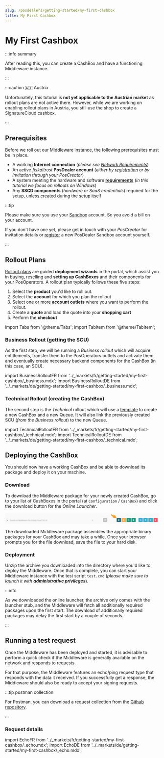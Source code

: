 ```yaml
---
slug: /posdealers/getting-started/my-first-cashbox
title: My First Cashbox
---
```

# My First Cashbox


:::info summary

After reading this, you can create a CashBox and have a functioning Middleware instance.

:::

:::caution 🇦🇹 Austria

Unfortunately, this tutorial is **not yet applicable to the Austrian market** as rollout plans are not active there. However, while we are working on enabling rollout plans in Austria, you still use the shop to create a SignatureCloud cashbox.

:::

## Prerequisites

Before we roll out our Middleware instance, the following prerequisites must be in place.

* A working **Internet connection** (_please see [Network Requirements](../technical-operations/middleware/network-requirements.md)_)
* An active _fiskaltrust_ **PosDealer account** (*either by [registration](registration.md) or by invitation through your PosCreator*)
* A system meeting the hardware and software **[requirements](../technical-operations/middleware/supported-environments.md)** (*in this tutorial we focus on rollouts on Windows*)
* Any **SSCD components** (*hardware or SaaS credentials*) required for the setup, unless created during the setup itself

:::tip

Please make sure you use your [Sandbox](sandbox.md) account. So you avoid a bill on your account. 

If you don't have one yet, please get in touch with your *PosCreator* for invitation details or [register](registration.md) a new PosDealer Sandbox account yourself.

:::

## Rollout Plans

[Rollout plans](../buy-resell/rollout-plans.md) are guided **deployment wizards** in the portal, which assist you in buying, reselling and **setting up CashBoxes** and their components for your PosOperators. A rollout plan typically follows these five steps:

1. Select the **product** you'd like to roll out.
2. Select the **account** for which you plan the rollout
3. Select one or more **account outlets** where you want to perform the rollout.
4. Create a **quote** and load the quote into your **shopping cart**
5. Perform the **checkout**


import Tabs from '@theme/Tabs';
import TabItem from '@theme/TabItem';


### Business Rollout (getting the SCU)

As the first step, we will be running a *Business rollout* which will acquire entitlements, transfer them to the PosOperators outlets and activate them and eventually create necessary backend components for the CashBox (in this case, an SCU).

import BusinessRolloutFR from '../_markets/fr/getting-started/my-first-cashbox/_business.mdx';
import BusinessRolloutDE from '../_markets/de/getting-started/my-first-cashbox/_business.mdx';

<Tabs groupId="market">

  <TabItem value="FR" label="France">
    <BusinessRolloutFR />
  </TabItem>

  <TabItem value="DE" label="Germany">
    <BusinessRolloutDE />
  </TabItem>

</Tabs>



### Technical Rollout (creating the CashBox)

The second step is the *Technical* rollout which will use a [template](../technical-operations/rollout-automation/templates.md) to create a new CashBox and a new Queue. It will also link the previously created SCU (*from the Business rollout*) to the new Queue.

import TechnicalRolloutFR from '../_markets/fr/getting-started/my-first-cashbox/_technical.mdx';
import TechnicalRolloutDE from '../_markets/de/getting-started/my-first-cashbox/_technical.mdx';

<Tabs groupId="market">

  <TabItem value="FR" label="France">
    <TechnicalRolloutFR />
  </TabItem>

  <TabItem value="DE" label="Germany">
    <TechnicalRolloutDE />
  </TabItem>

</Tabs>

## Deploying the CashBox

You should now have a working CashBox and be able to download its package and deploy it on your machine.

### Download

To download the Middleware package for your newly created CashBox, go to your list of CashBoxes in the portal (at `Configuration` / `CashBox`) and click the download button for the *Online Launcher*.

![](./images/my-first-cashbox/download.png "https://portal-sandbox.fiskaltrust.TLD/CashBox#/")

The downloaded Middleware package assembles the appropriate binary packages for your CashBox and may take a while. Once your browser prompts you for the file download, save the file to your hard disk.

### Deployment

Unzip the archive you downloaded into the directory where you'd like to deploy the Middleware. Once that is complete, you can start your Middleware instance with the test script `test.cmd` (_please make sure to launch it with **administrative privileges**_).

:::info

As we downloaded the online launcher, the archive only comes with the launcher stub, and the Middleware will fetch all additionally required packages upon the first start. The download of additionally required packages may delay the first start by a couple of seconds.

:::




## Running a test request

Once the Middleware has been deployed and started, it is advisable to perform a quick check if the Middleware is generally available on the network and responds to requests.

For that purpose, the Middleware features an echo/ping request type that responds with the data it received. If you successfully get a response, the Middleware should also be ready to accept your signing requests.

:::tip postman collection

For Postman, you can download a request collection from the [Github repository](https://github.com/fiskaltrust/middleware-demo-postman).

:::

### Request details

import EchoFR from '../_markets/fr/getting-started/my-first-cashbox/_echo.mdx';
import EchoDE from '../_markets/de/getting-started/my-first-cashbox/_echo.mdx';

<Tabs groupId="market">

  <TabItem value="FR" label="France">
    <EchoFR />
  </TabItem>

  <TabItem value="DE" label="Germany">
    <EchoDE />
  </TabItem>

</Tabs>